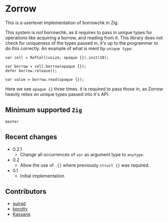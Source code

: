 # Zorrow
This is a userlevel implementation of borrowchk in Zig.

This system is *not* borrowchk, as it requires to pass in unique types for operations
like acquiring a borrow, and reading from it. This library does not check for uniqueness
of the types passed in, it's up to the programmer to do this correctly.
An example of what is ment by `unique type`:

```Zig
var cell = RefCell(usize, opaque {}).init(10);

var borrow = cell.borrow(opaque {});
defer borrow.release();

var value = borrow.read(opaque {});
```
Here we see `opaque {}` three times. it is required to pass those in, as Zorrow
heavily relies on unique types passed into it's API.

## Minimum supported `Zig`
`master`

## Recent changes
  * 0.2.1
    * Change all occurrences of `var` as argument type to `anytype`.
  * 0.2
    * Allow the use of `.{}` where previously `struct {}` was required.
  * 0.1
    * Initial implementation

## Contributors
  * [suirad](https://github.com/suirad)
  * [kprotty](https://github.com/kprotty)
  * [Kassane](https://github.com/kassane)
